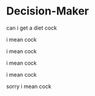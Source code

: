 # Decision-Maker
 
can i get a diet cock

i mean cock

i mean cock

i mean cock

i mean cock

sorry i mean cock
